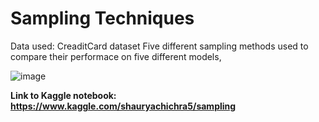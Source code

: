# Sampling Techniques
Data used: CreaditCard dataset
Five different sampling methods used to compare their performace on five different models,

![image](https://github.com/ShauryaChichra/Sampling/assets/98745979/f524f163-0f32-4764-9363-33aebd8364ed)

**Link to Kaggle notebook: https://www.kaggle.com/shauryachichra5/sampling**
